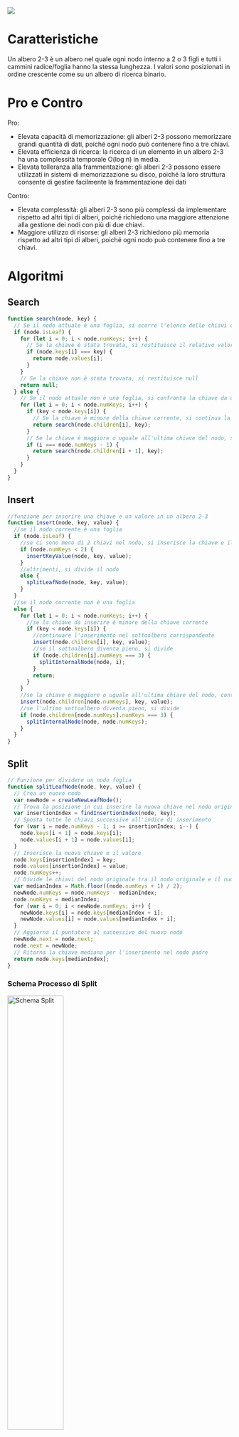 
![](https://lh6.googleusercontent.com/GinDJ4EDg47dea9Zf9QHFahWrfAY2NSjL0Q2ehH4YbIaXJ4nVoLY8DLwNZnkkZTruQ7dEDysEWzquHuxb3OW67xEObV6Mw7P8oZwMHnIFbtVKYFLfFBnEaB6YsP8vaF_BUToyH2QBBwdXZI8DfjXr0o)

# Caratteristiche

Un albero 2-3 è un albero nel quale ogni nodo interno a 2 o 3 figli e tutti i cammini radice/foglia hanno la stessa lunghezza.
I valori sono posizionati in ordine crescente come su un albero di ricerca binario.

# Pro e Contro

Pro:

-   Elevata capacità di memorizzazione: gli alberi 2-3 possono memorizzare grandi quantità di dati, poiché ogni nodo può contenere fino a tre chiavi.
-   Elevata efficienza di ricerca: la ricerca di un elemento in un albero 2-3 ha una complessità temporale O(log n) in media.
-   Elevata tolleranza alla frammentazione: gli alberi 2-3 possono essere utilizzati in sistemi di memorizzazione su disco, poiché la loro struttura consente di gestire facilmente la frammentazione dei dati

Contro:

-   Elevata complessità: gli alberi 2-3 sono più complessi da implementare rispetto ad altri tipi di alberi, poiché richiedono una maggiore attenzione alla gestione dei nodi con più di due chiavi.
-   Maggiore utilizzo di risorse: gli alberi 2-3 richiedono più memoria rispetto ad altri tipi di alberi, poiché ogni nodo può contenere fino a tre chiavi.

# Algoritmi

## Search

```js
function search(node, key) {
  // Se il nodo attuale è una foglia, si scorre l'elenco delle chiavi del nodo
  if (node.isLeaf) {
    for (let i = 0; i < node.numKeys; i++) {
      // Se la chiave è stata trovata, si restituisce il relativo valore
      if (node.keys[i] === key) {
        return node.values[i];
      }
    }
    // Se la chiave non è stata trovata, si restituisce null
    return null;
  } else {
    // Se il nodo attuale non è una foglia, si confronta la chiave da cercare con le chiavi del nodo
    for (let i = 0; i < node.numKeys; i++) {
      if (key < node.keys[i]) {
        // Se la chiave è minore della chiave corrente, si continua la ricerca nel sottoalbero corrispondente
        return search(node.children[i], key);
      }
      // Se la chiave è maggiore o uguale all'ultima chiave del nodo, si continua la ricerca nell'ultimo sottoalbero
      if (i === node.numKeys - 1) {
        return search(node.children[i + 1], key);
      }
    }
  }
} 
```


## Insert

```js
//funzione per inserire una chiave e un valore in un albero 2-3
function insert(node, key, value) {
  //se il nodo corrente è una foglia
  if (node.isLeaf) {
    //se ci sono meno di 2 chiavi nel nodo, si inserisce la chiave e il valore
    if (node.numKeys < 2) {
      insertKeyValue(node, key, value);
    }
    //altrimenti, si divide il nodo
    else {
      splitLeafNode(node, key, value);
    }
  } 
  //se il nodo corrente non è una foglia
  else {
    for (let i = 0; i < node.numKeys; i++) {
      //se la chiave da inserire è minore della chiave corrente
      if (key < node.keys[i]) {
        //continuare l'inserimento nel sottoalbero corrispondente
        insert(node.children[i], key, value);
        //se il sottoalbero diventa pieno, si divide
        if (node.children[i].numKeys === 3) {
          splitInternalNode(node, i);
        }
        return;
      }
    }
    //se la chiave è maggiore o uguale all'ultima chiave del nodo, continuare l'inserimento nell'ultimo sottoalbero
    insert(node.children[node.numKeys], key, value);
    //se l'ultimo sottoalbero diventa pieno, si divide
    if (node.children[node.numKeys].numKeys === 3) {
      splitInternalNode(node, node.numKeys);
    }
  }
}
```


## Split

```js
// Funzione per dividere un nodo foglia
function splitLeafNode(node, key, value) {
  // Crea un nuovo nodo
  var newNode = createNewLeafNode();
  // Trova la posizione in cui inserire la nuova chiave nel nodo originale
  var insertionIndex = findInsertionIndex(node, key);
  // Sposta tutte le chiavi successive all'indice di inserimento
  for (var i = node.numKeys - 1; i >= insertionIndex; i--) {
    node.keys[i + 1] = node.keys[i];
    node.values[i + 1] = node.values[i];
  }
  // Inserisce la nuova chiave e il valore
  node.keys[insertionIndex] = key;
  node.values[insertionIndex] = value;
  node.numKeys++;
  // Divide le chiavi del nodo originale tra il nodo originale e il nuovo nodo
  var medianIndex = Math.floor((node.numKeys + 1) / 2);
  newNode.numKeys = node.numKeys - medianIndex;
  node.numKeys = medianIndex;
  for (var i = 0; i < newNode.numKeys; i++) {
    newNode.keys[i] = node.keys[medianIndex + i];
    newNode.values[i] = node.values[medianIndex + i];
  }
  // Aggiorna il puntatore al successivo del nuovo nodo
  newNode.next = node.next;
  node.next = newNode;
  // Ritorna la chiave mediana per l'inserimento nel nodo padre
  return node.keys[medianIndex];
}
```

### Schema Processo di Split

<img src="https://i.imgur.com/uJGalsG.jpg" alt="Schema Split" width="50%" height="50%" />

